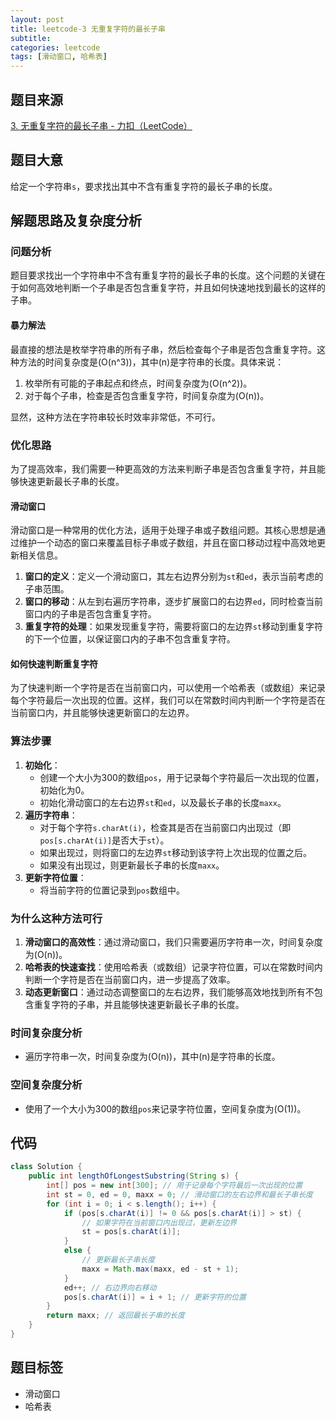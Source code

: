 ```yaml
---
layout: post
title: leetcode-3 无重复字符的最长子串
subtitle:
categories: leetcode
tags: [滑动窗口, 哈希表]
---
```


## 题目来源
[3. 无重复字符的最长子串 - 力扣（LeetCode）](https://leetcode.cn/problems/longest-substring-without-repeating-characters/)

## 题目大意
给定一个字符串`s`，要求找出其中不含有重复字符的最长子串的长度。

## 解题思路及复杂度分析
### 问题分析
题目要求找出一个字符串中不含有重复字符的最长子串的长度。这个问题的关键在于如何高效地判断一个子串是否包含重复字符，并且如何快速地找到最长的这样的子串。

#### 暴力解法
最直接的想法是枚举字符串的所有子串，然后检查每个子串是否包含重复字符。这种方法的时间复杂度是\(O(n^3)\)，其中\(n\)是字符串的长度。具体来说：
1. 枚举所有可能的子串起点和终点，时间复杂度为\(O(n^2)\)。
2. 对于每个子串，检查是否包含重复字符，时间复杂度为\(O(n)\)。

显然，这种方法在字符串较长时效率非常低，不可行。

### 优化思路
为了提高效率，我们需要一种更高效的方法来判断子串是否包含重复字符，并且能够快速更新最长子串的长度。

#### 滑动窗口
滑动窗口是一种常用的优化方法，适用于处理子串或子数组问题。其核心思想是通过维护一个动态的窗口来覆盖目标子串或子数组，并且在窗口移动过程中高效地更新相关信息。

1. **窗口的定义**：定义一个滑动窗口，其左右边界分别为`st`和`ed`，表示当前考虑的子串范围。
2. **窗口的移动**：从左到右遍历字符串，逐步扩展窗口的右边界`ed`，同时检查当前窗口内的子串是否包含重复字符。
3. **重复字符的处理**：如果发现重复字符，需要将窗口的左边界`st`移动到重复字符的下一个位置，以保证窗口内的子串不包含重复字符。

#### 如何快速判断重复字符
为了快速判断一个字符是否在当前窗口内，可以使用一个哈希表（或数组）来记录每个字符最后一次出现的位置。这样，我们可以在常数时间内判断一个字符是否在当前窗口内，并且能够快速更新窗口的左边界。

### 算法步骤
1. **初始化**：
   - 创建一个大小为300的数组`pos`，用于记录每个字符最后一次出现的位置，初始化为0。
   - 初始化滑动窗口的左右边界`st`和`ed`，以及最长子串的长度`maxx`。
2. **遍历字符串**：
   - 对于每个字符`s.charAt(i)`，检查其是否在当前窗口内出现过（即`pos[s.charAt(i)]`是否大于`st`）。
   - 如果出现过，则将窗口的左边界`st`移动到该字符上次出现的位置之后。
   - 如果没有出现过，则更新最长子串的长度`maxx`。
3. **更新字符位置**：
   - 将当前字符的位置记录到`pos`数组中。

### 为什么这种方法可行
1. **滑动窗口的高效性**：通过滑动窗口，我们只需要遍历字符串一次，时间复杂度为\(O(n)\)。
2. **哈希表的快速查找**：使用哈希表（或数组）记录字符位置，可以在常数时间内判断一个字符是否在当前窗口内，进一步提高了效率。
3. **动态更新窗口**：通过动态调整窗口的左右边界，我们能够高效地找到所有不包含重复字符的子串，并且能够快速更新最长子串的长度。

### 时间复杂度分析
- 遍历字符串一次，时间复杂度为\(O(n)\)，其中\(n\)是字符串的长度。

### 空间复杂度分析
- 使用了一个大小为300的数组`pos`来记录字符位置，空间复杂度为\(O(1)\)。

## 代码
```java
class Solution {
    public int lengthOfLongestSubstring(String s) {
        int[] pos = new int[300]; // 用于记录每个字符最后一次出现的位置
        int st = 0, ed = 0, maxx = 0; // 滑动窗口的左右边界和最长子串长度
        for (int i = 0; i < s.length(); i++) {
            if (pos[s.charAt(i)] != 0 && pos[s.charAt(i)] > st) {
                // 如果字符在当前窗口内出现过，更新左边界
                st = pos[s.charAt(i)];
            }
            else {
                // 更新最长子串长度
                maxx = Math.max(maxx, ed - st + 1);
            }
            ed++; // 右边界向右移动
            pos[s.charAt(i)] = i + 1; // 更新字符的位置
        }
        return maxx; // 返回最长子串的长度
    }
}
```

## 题目标签

- 滑动窗口
- 哈希表